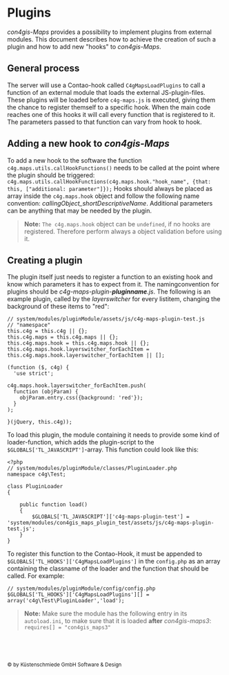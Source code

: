 Plugins
=======

*con4gis-Maps* provides a possibility to implement plugins from external modules. This document describes how to achieve the creation of such a plugin and how to add new "hooks" to *con4gis-Maps*.



General process
---------------
The server will use a Contao-hook called `C4gMapsLoadPlugins` to call a function of an external module that loads the external JS-plugin-files.
These plugins will be loaded before `c4g-maps.js` is executed, giving them the chance to register themself to a specific hook.
When the main code reaches one of this hooks it will call every function that is registered to it. The parameters passed to that function can vary from hook to hook.



Adding a new hook to *con4gis-Maps*
-----------------------------------
To add a new hook to the software the function `c4g.maps.utils.callHookFunctions()` needs to be called at the point where the plugin should be triggered:
    `c4g.maps.utils.callHookFunctions(c4g.maps.hook."hook_name", {that: this, ["additional: parameter"]});`
Hooks should always be placed as array inside the `c4g.maps.hook` object and follow the following name convention: *callingObject_shortDescriptiveName*.
Additional parameters can be anything that may be needed by the plugin.

>**Note:**
>`The c4g.maps.hook` object can be `undefined`, if no hooks are registered. Therefore perform always a object validation before using it. 


Creating a plugin
-----------------
The plugin itself just needs to register a function to an existing hook and know which parameters it has to expect from it.
The namingconvention for plugins should be *c4g-maps-plugin-**pluginname**.js*.
The following is an example plugin, called by the *layerswitcher* for every listitem, changing the background of these items to "red":

    // system/modules/pluginModule/assets/js/c4g-maps-plugin-test.js
    // "namespace"
    this.c4g = this.c4g || {};
    this.c4g.maps = this.c4g.maps || {};
    this.c4g.maps.hook = this.c4g.maps.hook || {};
    this.c4g.maps.hook.layerswitcher_forEachItem = this.c4g.maps.hook.layerswitcher_forEachItem || [];

    (function ($, c4g) {
      'use strict';

    c4g.maps.hook.layerswitcher_forEachItem.push(
      function (objParam) {
        objParam.entry.css({background: 'red'});
      }
    );

    }(jQuery, this.c4g));


To load this plugin, the module containing it needs to provide some kind of loader-function, which adds the plugin-script to the `$GLOBALS['TL_JAVASCRIPT']`-array. This function could look like this:

    <?php
    // system/modules/pluginModule/classes/PluginLoader.php
    namespace c4g\Test;

    class PluginLoader
    {

        public function load()
        {
            $GLOBALS['TL_JAVASCRIPT']['c4g-maps-plugin-test'] = 'system/modules/con4gis_maps_plugin_test/assets/js/c4g-maps-plugin-test.js';
        }
    }


To register this function to the Contao-Hook, it must be appended to `$GLOBALS['TL_HOOKS']['C4gMapsLoadPlugins']` in the `config.php` as an array containing the classname of the loader and the function that should be called. For example:

    // system/modules/pluginModule/config/config.php
    $GLOBALS['TL_HOOKS']['C4gMapsLoadPlugins'][] = array('c4g\Test\PluginLoader','load');


>**Note:**
>Make sure the module has the following entry in its `autoload.ini`, to make sure that it is loaded **after** *con4gis-maps3*:
>`requires[] = "con4gis_maps3"`



&nbsp;
---
<sub>&copy; by Küstenschmiede GmbH Software & Design</sub>